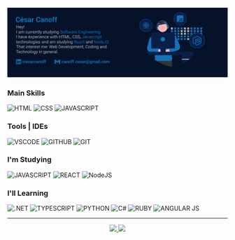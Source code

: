 ![HeroBanner]('./../assets/heroBanner.jpg)

<h3>Main Skills</h3>

![HTML](https://img.shields.io/badge/HTML-05122A?style=for-the-badge&logo=html5&logoColor=f25320)
![CSS](https://img.shields.io/badge/CSS-05122A?&style=for-the-badge&logo=css3&logoColor=1572B6)
![JAVASCRIPT](https://img.shields.io/badge/JavaScript-05122A?style=for-the-badge&logo=javascript&logoColor=F7DF1E)
<!-- ----------------------------------- -->

<h3>Tools | IDEs</h3>

![VSCODE](https://img.shields.io/badge/Visual_Studio_Code-05122A?style=for-the-badge&logo=visual%20studio%20code&logoColor=1572B6)
![GITHUB](https://img.shields.io/badge/GitHub-05122A?style=for-the-badge&logo=github&logoColor=white)
![GIT](https://img.shields.io/badge/Git-05122A?style=for-the-badge&logo=git&logoColor=E44C30)
<!-- ----------------------------------- -->

<h3>I'm Studying</h3>

![JAVASCRIPT](https://img.shields.io/badge/JavaScript-05122A?style=for-the-badge&logo=javascript&logoColor=F7DF1E)
![REACT](https://img.shields.io/badge/React-05122A?style=for-the-badge&logo=react&logoColor=61DAFB)
![NodeJS](https://img.shields.io/badge/Node.js-05122A?style=for-the-badge&logo=node.js&logoColor=43853D)
<!-- ----------------------------------- -->

<h3>I'll Learning</h3>

![.NET](https://img.shields.io/badge/.NET-05122A?style=for-the-badge&logo=.net&logoColor=5C2D91)
![TYPESCRIPT](https://img.shields.io/badge/TypeScript-05122A?style=for-the-badge&logo=typescript&logoColor=007ACC)
![PYTHON](https://img.shields.io/badge/Python-05122A?style=for-the-badge&logo=python&logoColor=F7DF1E)
![C#](https://img.shields.io/badge/c%23-05122A?style=for-the-badge&logo=c%2B%2B&logoColor=white)
![RUBY](https://img.shields.io/badge/Ruby-05122A?style=for-the-badge&logo=ruby&logoColor=CC342D)
![ANGULAR JS](https://img.shields.io/badge/Angular_JS-05122A?style=for-the-badge&logo=angularjs&logoColor=D82736) 
<!-- ----------------------------------- -->

<div align="center">
<!--
 <img height="170em" src="https://github-readme-stats.vercel.app/api?username=CesarCanoff&show_icons=true&theme=tokyonight&include_all_commits=true&count_private=true&bg_color=05122A&icon_color=1572B6&text_color=FFFFFF&border_color=1572B6&title_color=1572B6" />
 <img height="170em" src="https://github-readme-stats.vercel.app/api/top-langs/?username=CesarCanoff&layout=compact&bg_color=05122A&icon_color=EB373C&text_color=ffffff&border_color=1572B6&title_color=1572B6">
-->
<hr />
 
<a target="_blank" href="https://api.whatsapp.com/send?phone=5567998847151">
 <img src="https://img.shields.io/badge/WhatsApp-05122A?style=for-the-badge&logo=whatsapp&logoColor=25D366" /> 
</a>
<a target="_blank" href="mailto:canoff.cesar@gmail.com">
 <img src="https://img.shields.io/badge/Gmail-05122A?style=for-the-badge&logo=gmail&logoColor=D14836" /> 
</a>
 
<!--
 LINKS USED
- https://github.com/Ileriayo/markdown-badges
- https://undraw.co/illustrations
- https://icongr.am
- https://simpleicons.org
--> 
